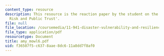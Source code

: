 ```yaml
---
content_type: resource
description: This resource is the reaction paper by the student on the topic 'Transboundary
  Risk and Public Trust'.
file: null
file_location: /coursemedia/11-941-disaster-vulnerability-and-resilience-spring-2005/f36507f5c6378aae8dc611a8dd7f8af0_amy_mowl6.pdf
file_type: application/pdf
resourcetype: Document
title: amy_mowl6.pdf
uid: f36507f5-c637-8aae-8dc6-11a8dd7f8af0
---
```

